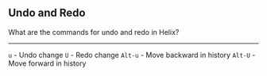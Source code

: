 ## Undo and Redo

What are the commands for undo and redo in Helix?

---

`u` - Undo change
`U` - Redo change
`Alt-u` - Move backward in history
`Alt-U` - Move forward in history

